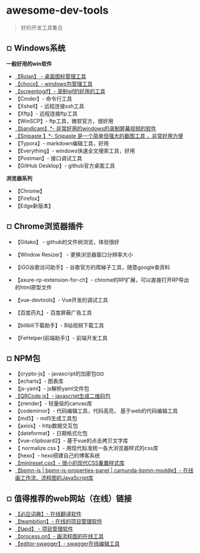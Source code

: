 # awesome-dev-tools
> 好的开发工具集合


## ¤ Windows系统

**一般好用的win软件**

-  [【Rolan】 - 桌面图标管理工具](https://getrolan.com/)
- [【choco】- windows包管理工具](https://chocolatey.org/)
- [【screentogif】- 录制gif的好用的工具](https://www.screentogif.com/)
- 【Cmder】- 命令行工具
- 【Xshell】- 远程连接ssh工具
- 【Xftp】- 远程连接ftp工具
- 【WinSCP】- ftp工具，微软官方，很好用
- [【bandicam】*- 非常好用的windows的录制屏幕视频的软件](https://www.bandicam.cn/downloads/ing/)
- [【Snipaste 】*-  Snipaste 是一个简单但强大的截图工具 ，非常好用方便](https://zh.snipaste.com/download.html)
- 【Typora】- markdown编辑工具，好用
- 【Everything】- windows快速全文搜索工具，好用
- 【Postman】- 接口调试工具
- 【GitHub Desktop】- github官方桌面工具

**浏览器系列**

- 【Chrome】
- 【Firefox】
- 【Edge新版本】


## ¤ Chrome浏览器插件
- 【Gitako】 - github的文件树浏览，体验很好
- 【Window Resizer】 - 更换浏览器窗口分辨率大小
- 【iGG谷歌访问助手】- 谷歌官方的爬梯子工具，随意google查资料

- 【axure-rp-extension-for-ch】- chrome的RP扩展，可以直接打开RP导出的html原型文件
- 【vue-devtools】- Vue开发的调试工具
- 【百度药丸】- 百度屏蔽广告工具
- 【bilibili下载助手】- B站视频下载工具
- 【FeHelper(前端助手)】- 前端开发工具 

## ¤ NPM包

- 【crypto-js】- javascript的加密包¤¤
- 【echarts】- 图表库
- 【js-yaml】- js解析yaml文件包
-  [【QRCode.js】- javascript生成二维码包](https://codemirror.net/)
- 【zrender】- 轻量级的canvas库
- 【codemirror】- 代码编辑工具，代码高亮， 基于web的代码编辑工具 
- 【md5】- md5生成工具包
- 【axios】- http数据交互包
- 【dateformat】- 日期格式化包
- 【vue-clipboard2】-   基于vue的点击拷贝文字库 
- 【 normalize.css 】-  用现代标准统一各大浏览器样式的css库 
- 【hexo】-  hexo搭建自己的博客系统 
- [【minireset.css】-  很小的现代CSS重置样式库 ](https://github.com/jgthms/minireset.css)
- [【bpmn-js | bpmn-js-properties-panel | camunda-bpmn-moddle】- 在线画工作流、流程图的JavaScript库 ](https://demo.bpmn.io/)

## ¤ 值得推荐的web网站（在线）链接

- [【必应词典】- 在线翻译软件](https://cn.bing.com/dict?FORM=Z9LH3)
- [【teambition】- 在线的项目管理软件](https://www.teambition.com/)
- [【tapd】 - 项目管理软件](https://www.tapd.cn/official/index)
- [【process.on】- 画流程图的在线工具](https://www.processon.com/)
- [【editor-swagger】- swagger在线编辑工具](https://editor.swagger.io/)

